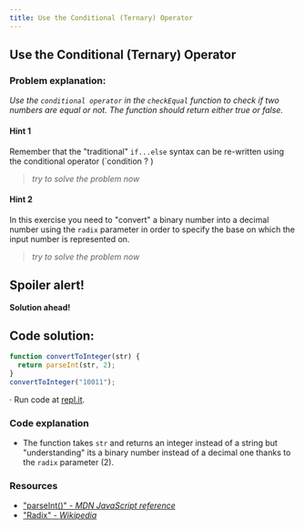 ```yaml
---
title: Use the Conditional (Ternary) Operator
---
```

## Use the Conditional (Ternary) Operator

### Problem explanation:
_Use the `conditional operator` in the `checkEqual` function to check if two numbers are equal or not. The function should return either true or false._

#### Hint 1
Remember that the "traditional" `if...else` syntax can be re-written using the conditional operator (`condition ? )
> _try to solve the problem now_
> 
#### Hint 2
In this exercise you need to "convert" a binary number into a decimal number using the `radix` parameter in order to specify the base on which the input number is represented on.
> _try to solve the problem now_

## Spoiler alert!

**Solution ahead!**

## Code solution:

```javascript
function convertToInteger(str) {
  return parseInt(str, 2);
}
convertToInteger("10011");
```
·  Run code at [repl.it](https://repl.it/@AdrianSkar/Basic-JS-Use-parseInt-with-radix).

### Code explanation
- The function takes `str` and returns an integer instead of a string but "understanding" its a binary number instead of a decimal one thanks to the `radix` parameter (2).


### Resources

- ["parseInt()" - *MDN JavaScript reference*](https://developer.mozilla.org/en-US/docs/Web/JavaScript/Reference/Global_Objects/parseInt)
- ["Radix" - *Wikipedia*](https://en.wikipedia.org/wiki/Radix)




<!--stackedit_data:
eyJoaXN0b3J5IjpbMTQxOTE2NDAzMCwxMzA2OTE4MzQ1LDYwNj
czNzc1Myw4NTgxMzgwMCwxMDExODgxMTk1LDEwNjU4NzMwOTcs
NDYzMzIwMjY4LDE5MTI1MzU0NDMsLTU5Mzg3MjA1MiwtNjM5NT
M1OTIwLDU3ODI1MDAwMCwtMzYxNTEzMjE4LC0xNjI5NTYxMDU5
LC0xNjM1NzA3NTMxLC01MTcyMjM2MzUsNjg1Njc1MTQ5LC04Mj
UzMDU0OCwtMTkzNDg5MzI1LDIwNTI5OTU4NjAsMTU2MTAwMTc1
N119
-->